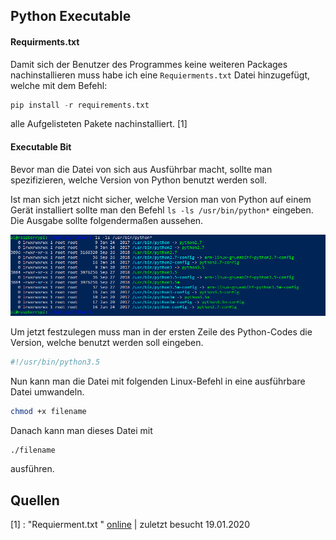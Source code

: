 ## Python Executable

#### Requirments.txt

Damit sich der Benutzer des Programmes keine weiteren Packages nachinstallieren muss habe ich eine `Requierments.txt` Datei hinzugefügt, welche mit dem Befehl:

```python
pip install -r requirements.txt
```

alle Aufgelisteten Pakete nachinstalliert.  [1]

#### Executable Bit

Bevor man die Datei von sich aus Ausführbar macht, sollte man spezifizieren, welche Version von Python benutzt werden soll.

Ist man sich jetzt nicht sicher, welche Version man von Python auf einem Gerät installiert sollte man den Befehl `ls -ls /usr/bin/python*` eingeben. Die Ausgabe sollte folgendermaßen aussehen.

![image-20200119213740031](Python_Executable_Bit/image-20200119213740031.png)

Um jetzt festzulegen muss man in der ersten Zeile des Python-Codes die Version, welche benutzt werden soll eingeben.

```python
#!/usr/bin/python3.5
```

Nun kann man die Datei mit folgenden Linux-Befehl in eine ausführbare Datei umwandeln.

``` bash
chmod +x filename
```

Danach kann man dieses Datei mit 

```bash
./filename
```

ausführen.

## Quellen

[1] : "Requierment.txt " [online](https://pip.pypa.io/en/stable/user_guide/) | zuletzt besucht 19.01.2020

